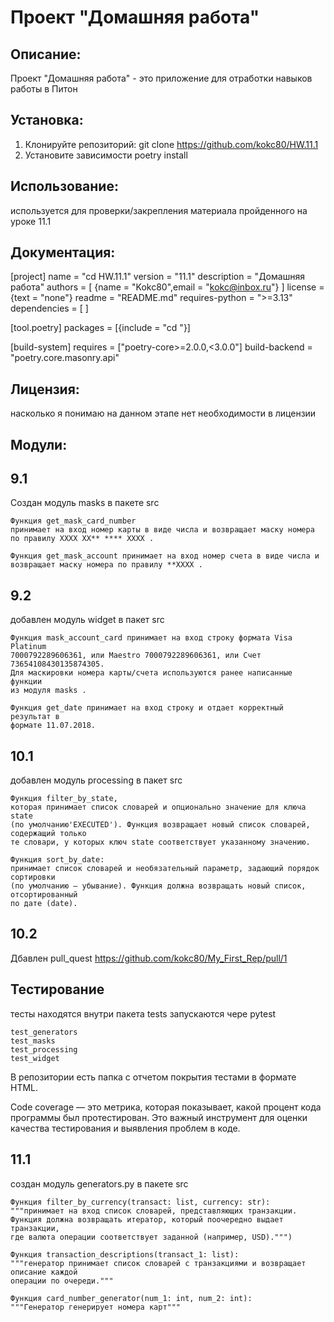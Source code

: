 # Проект "Домашняя работа"

## Описание:

Проект "Домашняя работа" - это приложение для отработки навыков работы в Питон

## Установка:

1. Клонируйте репозиторий:
git clone  https://github.com/kokc80/HW.11.1
2. Установите зависимости
poetry install


## Использование:
используется для проверки/закрепления материала пройденного на уроке 11.1 
## Документация:
[project]
name = "cd  HW.11.1"
version = "11.1"
description = "Домашняя работа"
authors = [
    {name = "Kokc80",email = "kokc@inbox.ru"}
]
license = {text = "none"}
readme = "README.md"
requires-python = ">=3.13"
dependencies = [
]

[tool.poetry]
packages = [{include = "cd "}]


[build-system]
requires = ["poetry-core>=2.0.0,<3.0.0"]
build-backend = "poetry.core.masonry.api"

## Лицензия:
насколько я понимаю на данном этапе нет необходимости в лицензии

## Модули:

## 9.1
Создан модуль masks в пакете src

    Функция get_mask_card_number 
    принимает на вход номер карты в виде числа и возвращает маску номера 
    по правилу XXXX XX** **** XXXX .
   
    Функция get_mask_account принимает на вход номер счета в виде числа и 
    возвращает маску номера по правилу **XXXX .

## 9.2
добавлен модуль widget в пакет src

    Функция mask_account_card принимает на вход строку формата Visa Platinum 
    7000792289606361, или Maestro 7000792289606361, или Счет 73654108430135874305. 
    Для маскировки номера карты/счета используются ранее написанные функции 
    из модуля masks .

    Функция get_date принимает на вход строку и отдает корректный результат в 
    формате 11.07.2018.

## 10.1
добавлен модуль processing в пакет src

    Функция filter_by_state, 
    которая принимает список словарей и опционально значение для ключа state 
    (по умолчанию'EXECUTED'). Функция возвращает новый список словарей, содержащий только 
    те словари, у которых ключ state соответствует указанному значению.

    Функция sort_by_date:
    принимает список словарей и необязательный параметр, задающий порядок сортировки 
    (по умолчанию — убывание). Функция должна возвращать новый список, отсортированный 
    по дате (date).

## 10.2
 
Дбавлен pull_quest https://github.com/kokc80/My_First_Rep/pull/1
    
## Тестирование

тесты находятся внутри пакета tests запускаются чере pytest

    test_generators
    test_masks
    test_processing
    test_widget

В репозитории есть папка с отчетом покрытия тестами в формате HTML.

Code coverage — это метрика, которая показывает, какой процент кода программы 
был протестирован. Это важный инструмент для оценки качества тестирования и 
выявления проблем в коде.

## 11.1

создан модуль generators.py в пакете src 
   
    Функция filter_by_currency(transact: list, currency: str):
    """принимает на вход список словарей, представляющих транзакции.
    Функция должна возвращать итератор, который поочередно выдает транзакции,
    где валюта операции соответствует заданной (например, USD).""")
   
    Функция transaction_descriptions(transact_1: list):
    """генератор принимает список словарей с транзакциями и возвращает описание каждой 
    операции по очереди."""
   
    Функция card_number_generator(num_1: int, num_2: int):
    """Генератор генерирует номера карт"""